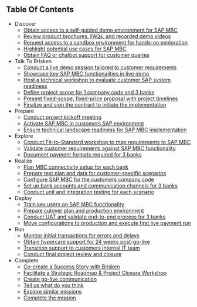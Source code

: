 ## Table Of Contents

<!-- disco-toc-start -->
- Discover
  - [Obtain access to a self-guided demo environment for SAP MBC](cards/01-obtain-access-to-a-self-guided-demo-environment-for-sap-mbc.md)<!-- dc-card: {"label": ["CUSTOMER"], "cardName": "Obtain access to a self-guided demo environment for SAP MBC"} dc-card -->
  - [Review product brochures, FAQs, and recorded demo videos](cards/02-review-product-brochures-faqs-and-recorded-demo-videos.md)<!-- dc-card: {"label": ["CUSTOMER"], "cardName": "Review product brochures, FAQs, and recorded demo videos"} dc-card -->
  - [Request access to a sandbox environment for hands-on exploration](cards/03-request-access-to-a-sandbox-environment-for-hands-on-exploration.md)<!-- dc-card: {"label": ["CUSTOMER"], "cardName": "Request access to a sandbox environment for hands-on exploration"} dc-card -->
  - [Highlight potential use cases for SAP MBC](cards/04-highlight-potential-use-cases-for-sap-mbc.md)<!-- dc-card: {"label": ["CUSTOMER"], "cardName": "Highlight potential use cases for SAP MBC"} dc-card -->
  - [Obtain FAQ or chatbot support for customer queries](cards/05-obtain-faq-or-chatbot-support-for-customer-queries.md)<!-- dc-card: {"label": ["CUSTOMER"], "cardName": "Obtain FAQ or chatbot support for customer queries"} dc-card -->
- Talk To Brisken
  - [Conduct a live demo session tailored to customer requirements](cards/06-conduct-a-live-demo-session-tailored-to-customer-requirements.md)<!-- dc-card: {"label": ["CUSTOMER", "BRISKEN"], "cardName": "Conduct a live demo session tailored to customer requirements"} dc-card -->
  - [Showcase key SAP MBC functionalities in live demo](cards/07-showcase-key-sap-mbc-functionalities-in-live-demo.md)<!-- dc-card: {"label": ["CUSTOMER", "BRISKEN"], "cardName": "Showcase key SAP MBC functionalities in live demo"} dc-card -->
  - [Host a technical workshop to evaluate customer SAP system readiness](cards/08-host-a-technical-workshop-to-evaluate-customer-sap-system-readiness.md)<!-- dc-card: {"label": ["CUSTOMER", "BRISKEN"], "cardName": "Host a technical workshop to evaluate customer SAP system readiness"} dc-card -->
  - [Define project scope for 1 company code and 3 banks](cards/09-define-project-scope-for-1-company-code-and-3-banks.md)<!-- dc-card: {"label": ["CUSTOMER", "BRISKEN"], "cardName": "Define project scope for 1 company code and 3 banks"} dc-card -->
  - [Present fixed-scope, fixed-price proposal with project timelines](cards/10-present-fixed-scope-fixed-price-proposal-with-project-timelines.md)<!-- dc-card: {"label": ["BRISKEN", "CUSTOMER"], "cardName": "Present fixed-scope, fixed-price proposal with project timelines"} dc-card -->
  - [Finalize and sign the contract to initiate the implementation](cards/11-finalize-and-sign-the-contract-to-initiate-the-implementation.md)<!-- dc-card: {"label": ["BRISKEN", "CUSTOMER"], "cardName": "Finalize and sign the contract to initiate the implementation"} dc-card -->
- Prepare
  - [Conduct project kickoff meeting](cards/12-conduct-project-kickoff-meeting.md)<!-- dc-card: {"label": ["BRISKEN", "CUSTOMER"], "cardName": "Conduct project kickoff meeting"} dc-card -->
  - [Activate SAP MBC in customers SAP environment](cards/13-activate-sap-mbc-in-customers-sap-environment.md)<!-- dc-card: {"label": ["BRISKEN", "CUSTOMER"], "cardName": "Activate SAP MBC in customers SAP environment"} dc-card -->
  - [Ensure technical landscape readiness for SAP MBC implementation](cards/14-ensure-technical-landscape-readiness-for-sap-mbc-implementation.md)<!-- dc-card: {"label": ["BRISKEN", "CUSTOMER"], "cardName": "Ensure technical landscape readiness for SAP MBC implementation"} dc-card -->
- Explore
  - [Conduct Fit-to-Standard workshop to map requirements to SAP MBC](cards/15-conduct-fit-to-standard-workshop-to-map-requirements-to-sap-mbc.md)<!-- dc-card: {"label": ["BRISKEN", "CUSTOMER"], "cardName": "Conduct Fit-to-Standard workshop to map requirements to SAP MBC"} dc-card -->
  - [Validate customer requirements against SAP MBC functionality](cards/16-validate-customer-requirements-against-sap-mbc-functionality.md)<!-- dc-card: {"label": ["BRISKEN"], "cardName": "Validate customer requirements against SAP MBC functionality"} dc-card -->
  - [Document payment formats required for 3 banks](cards/17-document-payment-formats-required-for-3-banks.md)<!-- dc-card: {"label": ["CUSTOMER", "BRISKEN"], "cardName": "Document payment formats required for 3 banks"} dc-card -->
- Realize
  - [Plan MBC connectivity setup for each bank](cards/18-plan-mbc-connectivity-setup-for-each-bank.md)<!-- dc-card: {"label": ["BRISKEN"], "cardName": "Plan MBC connectivity setup for each bank"} dc-card -->
  - [Prepare test plan and data for customer-specific scenarios](cards/19-prepare-test-plan-and-data-for-customer-specific-scenarios.md)<!-- dc-card: {"label": ["BRISKEN"], "cardName": "Prepare test plan and data for customer-specific scenarios"} dc-card -->
  - [Configure SAP MBC for the customers company code](cards/20-configure-sap-mbc-for-the-customers-company-code.md)<!-- dc-card: {"label": ["BRISKEN"], "cardName": "Configure SAP MBC for the customers company code"} dc-card -->
  - [Set up bank accounts and communication channels for 3 banks](cards/21-set-up-bank-accounts-and-communication-channels-for-3-banks.md)<!-- dc-card: {"label": ["BRISKEN"], "cardName": "Set up bank accounts and communication channels for 3 banks"} dc-card -->
  - [Conduct unit and integration testing for each scenario](cards/22-conduct-unit-and-integration-testing-for-each-scenario.md)<!-- dc-card: {"label": ["BRISKEN", "CUSTOMER"], "cardName": "Conduct unit and integration testing for each scenario"} dc-card -->
- Deploy
  - [Train key users on SAP MBC functionality](cards/23-train-key-users-on-sap-mbc-functionality.md)<!-- dc-card: {"label": ["BRISKEN", "CUSTOMER"], "cardName": "Train key users on SAP MBC functionality"} dc-card -->
  - [Prepare cutover plan and production environment](cards/24-prepare-cutover-plan-and-production-environment.md)<!-- dc-card: {"label": ["BRISKEN"], "cardName": "Prepare cutover plan and production environment"} dc-card -->
  - [Conduct UAT and validate end-to-end process for 3 banks](cards/25-conduct-uat-and-validate-end-to-end-process-for-3-banks.md)<!-- dc-card: {"label": ["CUSTOMER", "BRISKEN"], "cardName": "Conduct UAT and validate end-to-end process for 3 banks"} dc-card -->
  - [Move configurations to production and execute first live payment run](cards/26-move-configurations-to-production-and-execute-first-live-payment-run.md)<!-- dc-card: {"label": ["CUSTOMER", "BRISKEN"], "cardName": "Move configurations to production and execute first live payment run"} dc-card -->
- Run
  - [Monitor initial transactions for errors and delays](cards/27-monitor-initial-transactions-for-errors-and-delays.md)<!-- dc-card: {"label": ["CUSTOMER", "BRISKEN"], "cardName": "Monitor initial transactions for errors and delays"} dc-card -->
  - [Obtain hypercare support for 24 weeks post-go-live](cards/28-obtain-hypercare-support-for-24-weeks-post-go-live.md)<!-- dc-card: {"label": ["CUSTOMER", "BRISKEN"], "cardName": "Obtain hypercare support for 24 weeks post-go-live"} dc-card -->
  - [Transition support to customers internal IT team](cards/29-transition-support-to-customers-internal-it-team.md)<!-- dc-card: {"label": ["CUSTOMER", "BRISKEN"], "cardName": "Transition support to customers internal IT team"} dc-card -->
  - [Conduct final project review and closure](cards/30-conduct-final-project-review-and-closure.md)<!-- dc-card: {"label": ["CUSTOMER", "BRISKEN"], "cardName": "Conduct final project review and closure"} dc-card -->
- Complete
  - [Co-create a Success Story with Brisken](cards/31-co-create-a-success-story-with-brisken.md)<!-- dc-card: {"label": ["BRISKEN", "CUSTOMER"], "cardName": "Co-create a Success Story with Brisken"} dc-card -->
  - [Facilitate a Strategic Roadmap & Project Closure Workshop](cards/32-facilitate-a-strategic-roadmap-project-closure-workshop.md)<!-- dc-card: {"label": ["BRISKEN", "CUSTOMER"], "cardName": "Facilitate a Strategic Roadmap & Project Closure Workshop"} dc-card -->
  - [Create go-live communication](cards/33-create-go-live-communication.md)<!-- dc-card: {"label": ["CUSTOMER"], "cardName": "Create go-live communication"} dc-card -->
  - [Tell us what do you think](cards/34-tell-us-what-do-you-think.md)<!-- dc-card: {"label": ["CUSTOMER"], "cardName": "Tell us what do you think"} dc-card -->
  - [Explore similar missions](cards/35-explore-similar-missions.md)<!-- dc-card: {"label": ["CUSTOMER", "BRISKEN"], "cardName": "Explore similar missions"} dc-card -->
  - [Complete the mission](cards/36-complete-the-mission.md)<!-- dc-card: {"label": ["CUSTOMER"], "cardName": "Complete the mission"} dc-card -->
<!-- disco-toc-end -->